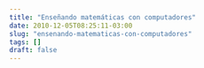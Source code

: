 ```yaml
---
title: "Enseñando matemáticas con computadores"
date: 2010-12-05T08:25:11-03:00
slug: "ensenando-matematicas-con-computadores"
tags: []
draft: false
---
```


